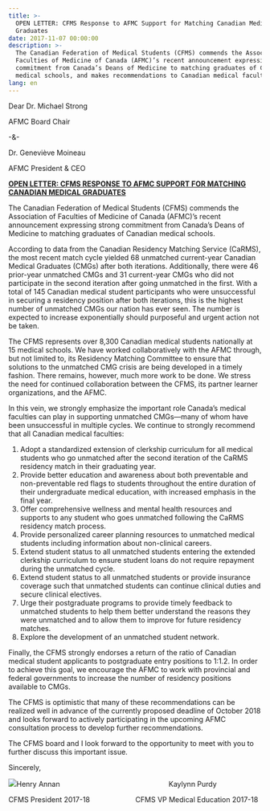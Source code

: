 ```yaml
---
title: >-
  OPEN LETTER: CFMS Response to AFMC Support for Matching Canadian Medical
  Graduates
date: 2017-11-07 00:00:00
description: >-
  The Canadian Federation of Medical Students (CFMS) commends the Association of
  Faculties of Medicine of Canada (AFMC)’s recent announcement expressing strong
  commitment from Canada’s Deans of Medicine to matching graduates of Canadian
  medical schools, and makes recommendations to Canadian medical faculties.
lang: en
---
```



Dear Dr. Michael Strong

AFMC Board Chair

-&-

Dr. Genevi&egrave;ve Moineau

AFMC President & CEO

**<u>OPEN LETTER: CFMS RESPONSE TO AFMC SUPPORT FOR MATCHING CANADIAN MEDICAL GRADUATES </u>**

The Canadian Federation of Medical Students (CFMS) commends the Association of Faculties of Medicine of Canada (AFMC)’s recent announcement expressing strong commitment from Canada’s Deans of Medicine to matching graduates of Canadian medical schools.

According to data from the Canadian Residency Matching Service (CaRMS), the most recent match cycle yielded 68 unmatched current-year Canadian Medical Graduates (CMGs) after both iterations. Additionally, there were 46 prior-year unmatched CMGs and 31 current-year CMGs who did not participate in the second iteration after going unmatched in the first. With a total of 145 Canadian medical student participants who were unsuccessful in securing a residency position after both iterations, this is the highest number of unmatched CMGs our nation has ever seen. The number is expected to increase exponentially should purposeful and urgent action not be taken.

The CFMS represents over 8,300 Canadian medical students nationally at 15 medical schools. We have worked collaboratively with the AFMC through, but not limited to, its Residency Matching Committee to ensure that solutions to the unmatched CMG crisis are being developed in a timely fashion. There remains, however, much more work to be done. We stress the need for continued collaboration between the CFMS, its partner learner organizations, and the AFMC.

In this vein, we strongly emphasize the important role Canada’s medical faculties can play in supporting unmatched CMGs—many of whom have been unsuccessful in multiple cycles. We continue to strongly recommend that all Canadian medical faculties:

1. Adopt a standardized extension of clerkship curriculum for all medical students who go unmatched after the second iteration of the CaRMS residency match in their graduating year.
2. Provide better education and awareness about both preventable and non-preventable red flags to students throughout the entire duration of their undergraduate medical education, with increased emphasis in the final year.
3. Offer comprehensive wellness and mental health resources and supports to any student who goes unmatched following the CaRMS residency match process.
4. Provide personalized career planning resources to unmatched medical students including information about non-clinical careers.
5. Extend student status to all unmatched students entering the extended clerkship curriculum to ensure student loans do not require repayment during the unmatched cycle.
6. Extend student status to all unmatched students or provide insurance coverage such that unmatched students can continue clinical duties and secure clinical electives.
7. Urge their postgraduate programs to provide timely feedback to unmatched students to help them better understand the reasons they were unmatched and to allow them to improve for future residency matches.
8. Explore the development of an unmatched student network.

Finally, the CFMS strongly endorses a return of the ratio of Canadian medical student applicants to postgraduate entry positions to 1:1.2. In order to achieve this goal, we encourage the AFMC to work with provincial and federal governments to increase the number of residency positions available to CMGs.

The CFMS is optimistic that many of these recommendations can be realized well in advance of the currently proposed deadline of October 2018 and looks forward to actively participating in the upcoming AFMC consultation process to develop further recommendations.

The CFMS board and I look forward to the opportunity to meet with you to further discuss this important issue.

Sincerely,

![](/uploads/versions/henry--kaylynn-signature-line---x----821-106x---.png)Henry Annan &nbsp; &nbsp; &nbsp; &nbsp; &nbsp; &nbsp; &nbsp; &nbsp; &nbsp; &nbsp; &nbsp; &nbsp; &nbsp; &nbsp; &nbsp; &nbsp; &nbsp; &nbsp; &nbsp; &nbsp; &nbsp; &nbsp; &nbsp; &nbsp; &nbsp; &nbsp; &nbsp; Kaylynn Purdy

CFMS President 2017-18 &nbsp; &nbsp; &nbsp; &nbsp; &nbsp; &nbsp; &nbsp; &nbsp; &nbsp; &nbsp; &nbsp; CFMS VP Medical Education 2017-18